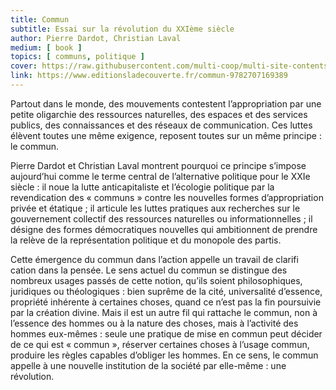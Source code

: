 ```yaml
---
title: Commun
subtitle: Essai sur la révolution du XXIème siècle
author: Pierre Dardot, Christian Laval
medium: [ book ]
topics: [ communs, politique ]
cover: https://raw.githubusercontent.com/multi-coop/multi-site-contents/maj-edito/texts/ressources/images/communs-dardot-laval.jpeg
link: https://www.editionsladecouverte.fr/commun-9782707169389
---
```


Partout dans le monde, des mouvements contestent l’appropriation par une petite oligarchie des ressources naturelles, des espaces et des services publics, des connaissances et des réseaux de communication. Ces luttes élèvent toutes une même exigence, reposent toutes sur un même principe : le commun.

Pierre Dardot et Christian Laval montrent pourquoi ce principe s’impose aujourd’hui comme le terme central de l’alternative politique pour le XXIe siècle : il noue la lutte anticapitaliste et l’écologie politique par la revendication des « communs » contre les nouvelles formes d’appropriation privée et étatique ; il articule les luttes pratiques aux recherches sur le gouvernement collectif des ressources naturelles ou informationnelles ; il désigne des formes démocratiques nouvelles qui ambitionnent de prendre la relève de la représentation politique et du monopole des partis.

Cette émergence du commun dans l’action appelle un travail de clarifi cation dans la pensée. Le sens actuel du commun se distingue des nombreux usages passés de cette notion, qu’ils soient philosophiques, juridiques ou théologiques : bien suprême de la cité, universalité d’essence, propriété inhérente à certaines choses, quand ce n’est pas la fin poursuivie par la création divine. Mais il est un autre fil qui rattache le commun, non à l’essence des hommes ou à la nature des choses, mais à l’activité des hommes eux-mêmes : seule une pratique de mise en commun peut décider de ce qui est « commun », réserver certaines choses à l’usage commun, produire les règles capables d’obliger les hommes. En ce sens, le commun appelle à une nouvelle institution de la société par elle-même : une révolution.
